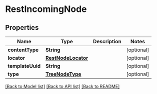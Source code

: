 # RestIncomingNode

## Properties
Name | Type | Description | Notes
------------ | ------------- | ------------- | -------------
**contentType** | **String** |  | [optional] 
**locator** | [**RestNodeLocator**](RestNodeLocator.md) |  | [optional] 
**templateUuid** | **String** |  | [optional] 
**type** | [**TreeNodeType**](TreeNodeType.md) |  | [optional] 

[[Back to Model list]](../README.md#documentation-for-models) [[Back to API list]](../README.md#documentation-for-api-endpoints) [[Back to README]](../README.md)


